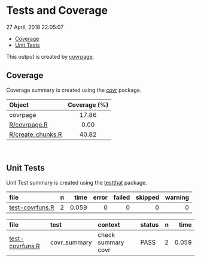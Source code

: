 Tests and Coverage
================
27 April, 2018 22:05:07

-   [Coverage](#coverage)
-   [Unit Tests](#unit-tests)

This output is created by [covrpage](https://github.com/yonicd/covrpage).

Coverage
--------

Coverage summary is created using the [covr](https://github.com/r-lib/covr) package.

| Object                                     | Coverage (%) |
|:-------------------------------------------|:------------:|
| covrpage                                   |     17.86    |
| [R/covrpage.R](../R/covrpage.R)            |     0.00     |
| [R/create\_chunks.R](../R/create_chunks.R) |     40.82    |

<br>

Unit Tests
----------

Unit Test summary is created using the [testthat](https://github.com/r-lib/testthat) package.

| file                                        |    n|   time|  error|  failed|  skipped|  warning|
|:--------------------------------------------|----:|------:|------:|-------:|--------:|--------:|
| [test-covrfuns.R](testthat/test-covrfuns.R) |    2|  0.059|      0|       0|        0|        0|

| file                                        | test          | context            | status |    n|   time|
|:--------------------------------------------|:--------------|:-------------------|:-------|----:|------:|
| [test-covrfuns.R](testthat/test-covrfuns.R) | covr\_summary | check summary covr | PASS   |    2|  0.059|
